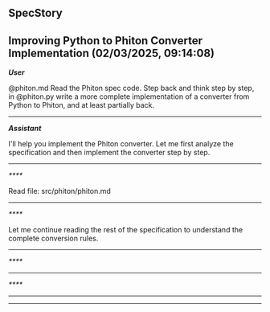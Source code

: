 ## SpecStory

## Improving Python to Phiton Converter Implementation (02/03/2025, 09:14:08)

_**User**_

@phiton.md  Read the Phiton spec code. Step back and think step by step, in @phiton.py  write a more complete implementation of a converter from Python to Phiton, and at least partially back. 

---

_**Assistant**_

I'll help you implement the Phiton converter. Let me first analyze the specification and then implement the converter step by step.

---

_****_

Read file: src/phiton/phiton.md

---

_****_



Let me continue reading the rest of the specification to understand the complete conversion rules.

---

_****_



---

_****_



---



---

